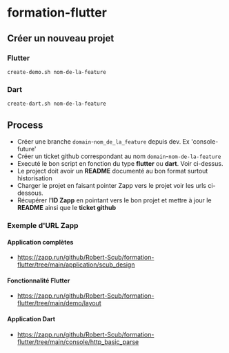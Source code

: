 # formation-flutter


## Créer un nouveau projet

### Flutter

```shell
create-demo.sh nom-de-la-feature
```

### Dart

```shell
create-dart.sh nom-de-la-feature
```

## Process

 - Créer une branche `domain`-`nom_de_la_feature` depuis dev. Ex 'console-future'
 - Créer un ticket github correspondant au nom `domain`-`nom-de-la-feature`
 - Executé le bon script en fonction du type **flutter** ou **dart**. Voir ci-dessus.
 - Le project doit avoir un **README** documenté au bon format surtout historisation
 - Charger le projet en faisant pointer Zapp vers le projet voir les urls ci-dessous.
 - Récupérer l'**ID Zapp** en pointant vers le bon projet et mettre à jour le **README** ainsi que le **ticket github**


### Exemple d'URL Zapp

#### Application complètes

- https://zapp.run/github/Robert-Scub/formation-flutter/tree/main/application/scub_design

#### Fonctionnalité Flutter

- https://zapp.run/github/Robert-Scub/formation-flutter/tree/main/demo/layout

#### Application Dart

- https://zapp.run/github/Robert-Scub/formation-flutter/tree/main/console/http_basic_parse
